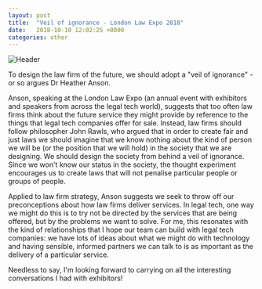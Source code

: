 ```yaml
---
layout: post
title:  "Veil of ignorance - London Law Expo 2018"
date:   2018-10-10 12:02:25 +0000
categories: other
---
```


![Header](https://richardbatstone.github.io/images/DD_005.PNG)

To design the law firm of the future, we should adopt a "veil of ignorance" - or so argues Dr Heather Anson. 

Anson, speaking at the London Law Expo (an annual event with exhibitors and speakers from across the legal tech world), suggests that too often law firms think about the future service they might provide by reference to the things that legal tech companies offer for sale. Instead, law firms should follow philosopher John Rawls, who argued that in order to create fair and just laws we should imagine that we know nothing about the kind of person we will be (or the position that we will hold) in the society that we are designing. We should design the society from behind a veil of ignorance. Since we won't know our status in the society, the thought experiment encourages us to create laws that will not penalise particular people or groups of people.

Applied to law firm strategy, Anson suggests we seek to throw off our preconceptions about how law firms deliver services. In legal tech, one way we might do this is to try not be directed by the services that are being offered, but by the problems we want to solve. For me, this resonates with the kind of relationships that I hope our team can build with legal tech companies: we have lots of ideas about what we might do with technology and having sensible, informed partners we can talk to is as important as the delivery of a particular service.

Needless to say, I'm looking forward to carrying on all the interesting conversations I had with exhibitors!